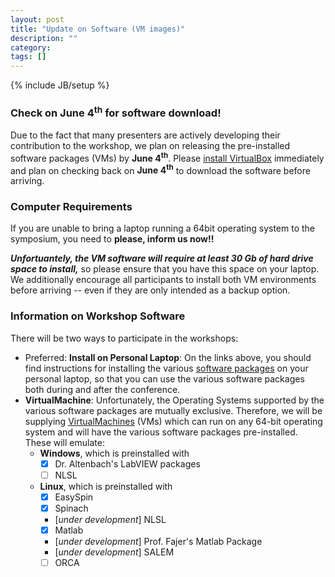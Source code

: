 ```yaml
---
layout: post
title: "Update on Software (VM images)"
description: ""
category: 
tags: []
---
```

{% include JB/setup %}

### Check on June 4<sup>th</sup> for software download! ###

Due to the fact that many presenters are actively developing their contribution to the workshop, we plan on releasing the pre-installed software packages (VMs) by **June 4<sup>th</sup>**.
Please [install VirtualBox]({{site.url}}/VirtualBox.html) immediately and plan on checking back on **June 4<sup>th</sup>** to download the software before arriving.

### Computer Requirements ###

If you are unable to bring a laptop running a 64bit operating system to the symposium, you need to **please, inform us now!!**

***Unfortuantely, the VM software will require at least 30 Gb of hard drive space to install,*** so please ensure that you have this space on your laptop.  We additionally encourage all participants to install both VM environments before arriving -- even if they are only intended as a backup option.

### Information on Workshop Software ###

There will be two ways to participate in the workshops:

* Preferred: **Install on Personal Laptop**:
    On the links above, you should find instructions for installing the various [software packages]({{site.baseurl}}/Software_Packages.html) on your personal laptop, so that you can use the various software packages both during and after the conference.
* **VirtualMachine**:
    Unfortunately, the Operating Systems supported by the various software packages are mutually exclusive.
    Therefore, we will be supplying [VirtualMachines]({{site.url}}/VirtualBox.html) (VMs) which can run on any 64-bit operating system and will have the various software packages pre-installed.
    These will emulate:
    * **Windows**, which is preinstalled with
        - [X] Dr. Altenbach's LabVIEW packages
        - [ ] NLSL
    * **Linux**, which is preinstalled with
        - [X] EasySpin
        - [X] Spinach
        - [*under development*] NLSL
        - [X] Matlab
        - [*under development*] Prof. Fajer's Matlab Package
        - [*under development*] SALEM
        - [ ] ORCA
